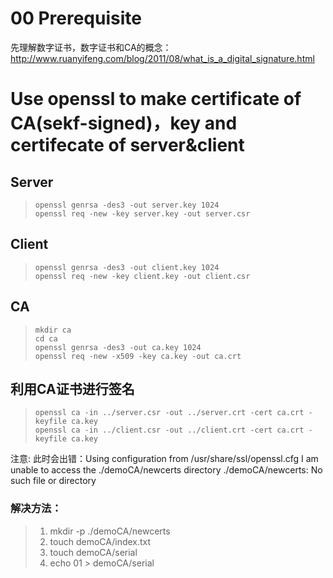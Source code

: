 # 00 Prerequisite
先理解数字证书，数字证书和CA的概念：
http://www.ruanyifeng.com/blog/2011/08/what_is_a_digital_signature.html

# Use openssl to make certificate of CA(sekf-signed)，key and certifecate of server&client
## Server
> ```
> openssl genrsa -des3 -out server.key 1024
> openssl req -new -key server.key -out server.csr
> ```

## Client
> ```
> openssl genrsa -des3 -out client.key 1024
> openssl req -new -key client.key -out client.csr
> ```

## CA
> ```
> mkdir ca
> cd ca
> openssl genrsa -des3 -out ca.key 1024
> openssl req -new -x509 -key ca.key -out ca.crt 
> ```

## 利用CA证书进行签名
> ```
> openssl ca -in ../server.csr -out ../server.crt -cert ca.crt -keyfile ca.key 
> openssl ca -in ../client.csr -out ../client.crt -cert ca.crt -keyfile ca.key 
> ```

注意: 此时会出错：Using configuration from /usr/share/ssl/openssl.cfg I am unable to access the ./demoCA/newcerts directory ./demoCA/newcerts: No such file or directory 
### 解决方法：
> 1. mkdir -p ./demoCA/newcerts 
> 2. touch demoCA/index.txt 
> 3. touch demoCA/serial 
> 4. echo 01 > demoCA/serial
